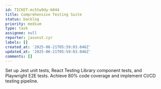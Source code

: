 ```yaml
---
id: TICKET-mc5tw9dy-b044
title: Comprehensive Testing Suite
status: backlog
priority: medium
type: task
assignee: null
reporter: jasonst.cyr
labels: []
created_at: '2025-06-21T05:59:03.046Z'
updated_at: '2025-06-21T05:59:03.046Z'
comments: []
---
```


Set up Jest unit tests, React Testing Library component tests, and Playwright E2E tests. Achieve 80% code coverage and implement CI/CD testing pipeline.